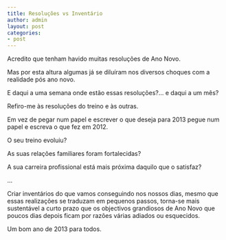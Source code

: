 ```yaml
---
title: Resoluções vs Inventário
author: admin
layout: post
categories:
- post
---
```

Acredito que tenham havido muitas resoluções de Ano Novo.

Mas por esta altura algumas já se diluíram nos diversos choques com a realidade pós ano novo.

E daqui a uma semana onde estão essas resoluções?&#8230; e daqui a um mês?

Refiro-me às resoluções do treino e às outras.

Em vez de pegar num papel e escrever o que deseja para 2013 pegue num papel e escreva o que fez em 2012.

O seu treino evoluiu?

As suas relações familiares foram fortalecidas?

A sua carreira profissional está mais próxima daquilo que o satisfaz?

&#8230;

Criar inventários do que vamos conseguindo nos nossos dias, mesmo que essas realizações se traduzam em pequenos passos, torna-se mais sustentável a curto prazo que os objectivos grandiosos de Ano Novo que poucos dias depois ficam por razões várias adiados ou esquecidos.

Um bom ano de 2013 para todos.
